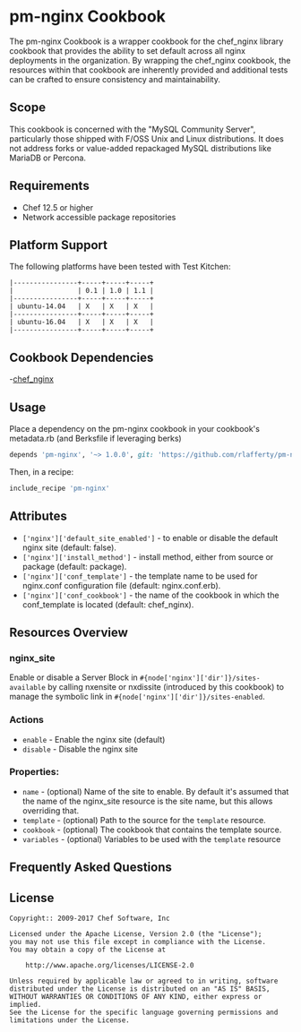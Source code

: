 # pm-nginx Cookbook

The pm-nginx Cookbook is a wrapper cookbook for the chef_nginx library cookbook that provides the ability to set default across all nginx deployments in the organization.  By wrapping the chef_nginx cookbook, the resources within that cookbook are inherently provided and additional tests can be crafted to ensure consistency and maintainability.

## Scope

This cookbook is concerned with the "MySQL Community Server", particularly those shipped with F/OSS Unix and Linux distributions. It does not address forks or value-added repackaged MySQL distributions like MariaDB or Percona.

## Requirements

- Chef 12.5 or higher
- Network accessible package repositories

## Platform Support

The following platforms have been tested with Test Kitchen:

```
|----------------+-----+-----+-----+
|                | 0.1 | 1.0 | 1.1 |
|----------------+-----+-----+-----+
| ubuntu-14.04   | X   | X   | X   |
|----------------+-----+-----+-----+
| ubuntu-16.04   | X   | X   | X   |
|----------------+-----+-----+-----+
```

## Cookbook Dependencies

-[chef_nginx](https://supermarket.chef.io/cookbooks/chef_nginx)

## Usage

Place a dependency on the pm-nginx cookbook in your cookbook's metadata.rb (and Berksfile if leveraging berks)

```ruby
depends 'pm-nginx', '~> 1.0.0', git: 'https://github.com/rlafferty/pm-nginx.git'
```

Then, in a recipe:

```ruby
include_recipe 'pm-nginx'
```

## Attributes

- `['nginx']['default_site_enabled']` - to enable or disable the default nginx site (default: false).
- `['nginx']['install_method']` - install method, either from source or package (default: package).
- `['nginx']['conf_template']` - the template name to be used for nginx.conf configuration file (default: nginx.conf.erb).
- `['nginx']['conf_cookbook']` - the name of the cookbook in which the conf_template is located (default: chef_nginx).

## Resources Overview

### nginx_site

Enable or disable a Server Block in `#{node['nginx']['dir']}/sites-available` by calling nxensite or nxdissite (introduced by this cookbook) to manage the symbolic link in `#{node['nginx']['dir']}/sites-enabled`.

### Actions

- `enable` - Enable the nginx site (default)
- `disable` - Disable the nginx site

### Properties:

- `name` - (optional) Name of the site to enable. By default it's assumed that the name of the nginx_site resource is the site name, but this allows overriding that.
- `template` - (optional) Path to the source for the `template` resource.
- `cookbook` - (optional) The cookbook that contains the template source.
- `variables` - (optional) Variables to be used with the `template` resource

## Frequently Asked Questions


## License

```text
Copyright:: 2009-2017 Chef Software, Inc

Licensed under the Apache License, Version 2.0 (the "License");
you may not use this file except in compliance with the License.
You may obtain a copy of the License at

    http://www.apache.org/licenses/LICENSE-2.0

Unless required by applicable law or agreed to in writing, software
distributed under the License is distributed on an "AS IS" BASIS,
WITHOUT WARRANTIES OR CONDITIONS OF ANY KIND, either express or implied.
See the License for the specific language governing permissions and
limitations under the License.
```
